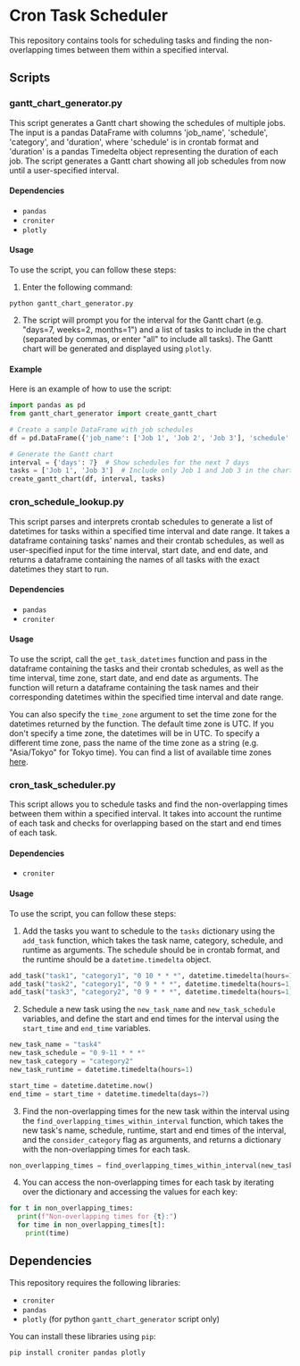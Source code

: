 # Cron Task Scheduler

This repository contains tools for scheduling tasks and finding the non-overlapping times between them within a specified interval.

## Scripts

### gantt_chart_generator.py

This script generates a Gantt chart showing the schedules of multiple jobs. The input is a pandas DataFrame with columns 'job_name', 'schedule', 'category', and 'duration', where 'schedule' is in crontab format and 'duration' is a pandas Timedelta object representing the duration of each job. The script generates a Gantt chart showing all job schedules from now until a user-specified interval.

#### Dependencies

- `pandas`
- `croniter`
- `plotly`

#### Usage

To use the script, you can follow these steps:

1. Enter the following command:
```
python gantt_chart_generator.py
```

2. The script will prompt you for the interval for the Gantt chart (e.g. "days=7, weeks=2, months=1") and a list of tasks to include in the chart (separated by commas, or enter "all" to include all tasks). The Gantt chart will be generated and displayed using `plotly`.

#### Example

Here is an example of how to use the script:
```python
import pandas as pd
from gantt_chart_generator import create_gantt_chart

# Create a sample DataFrame with job schedules
df = pd.DataFrame({'job_name': ['Job 1', 'Job 2', 'Job 3'], 'schedule': ['0 0 * * *', '0 0 * * 1', '0 0 * * 2'], 'category': ['category1', 'category1', 'category2'],'duration': [pd.Timedelta(minutes=60), pd.Timedelta(minutes=30), pd.Timedelta(minutes=45)]})

# Generate the Gantt chart
interval = {'days': 7}  # Show schedules for the next 7 days
tasks = ['Job 1', 'Job 3']  # Include only Job 1 and Job 3 in the chart
create_gantt_chart(df, interval, tasks)
```

### cron_schedule_lookup.py

This script parses and interprets crontab schedules to generate a list of datetimes for tasks within a specified time interval and date range. It takes a dataframe containing tasks' names and their crontab schedules, as well as user-specified input for the time interval, start date, and end date, and returns a dataframe containing the names of all tasks with the exact datetimes they start to run.

#### Dependencies

- `pandas`
- `croniter`

#### Usage

To use the script, call the `get_task_datetimes` function and pass in the dataframe containing the tasks and their crontab schedules, as well as the time interval, time zone, start date, and end date as arguments. The function will return a dataframe containing the task names and their corresponding datetimes within the specified time interval and date range.

You can also specify the `time_zone` argument to set the time zone for the datetimes returned by the function. The default time zone is UTC. If you don't specify a time zone, the datetimes will be in UTC. To specify a different time zone, pass the name of the time zone as a string (e.g. "Asia/Tokyo" for Tokyo time). You can find a list of available time zones [here](https://en.wikipedia.org/wiki/List_of_tz_database_time_zones).

### cron_task_scheduler.py

This script allows you to schedule tasks and find the non-overlapping times between them within a specified interval. It takes into account the runtime of each task and checks for overlapping based on the start and end times of each task.

#### Dependencies

- `croniter`

#### Usage

To use the script, you can follow these steps:

1. Add the tasks you want to schedule to the `tasks` dictionary using the `add_task` function, which takes the task name, category, schedule, and runtime as arguments. The schedule should be in crontab format, and the runtime should be a `datetime.timedelta` object.
```python
add_task("task1", "category1", "0 10 * * *", datetime.timedelta(hours=1))
add_task("task2", "category1", "0 9 * * *", datetime.timedelta(hours=1))
add_task("task3", "category2", "0 9 * * *", datetime.timedelta(hours=1))
```

2. Schedule a new task using the `new_task_name` and `new_task_schedule` variables, and define the start and end times for the interval using the `start_time` and `end_time` variables.
```python
new_task_name = "task4"
new_task_schedule = "0 9-11 * * *"
new_task_category = "category2"
new_task_runtime = datetime.timedelta(hours=1)

start_time = datetime.datetime.now()
end_time = start_time + datetime.timedelta(days=7)
```

3. Find the non-overlapping times for the new task within the interval using the `find_overlapping_times_within_interval` function, which takes the new task's name, schedule, runtime, start and end times of the interval, and the `consider_category` flag as arguments, and returns a dictionary with the non-overlapping times for each task.
```python
non_overlapping_times = find_overlapping_times_within_interval(new_task_name, new_task_schedule, new_task_category, new_task_runtime, start_time, end_time, consider_category)
```

4. You can access the non-overlapping times for each task by iterating over the dictionary and accessing the values for each key:
```python
for t in non_overlapping_times:
  print(f"Non-overlapping times for {t}:")
  for time in non_overlapping_times[t]:
    print(time)
```

## Dependencies

This repository requires the following libraries:
- `croniter`
- `pandas`
- `plotly` (for python `gantt_chart_generator` script only)

You can install these libraries using `pip`:
```
pip install croniter pandas plotly
```